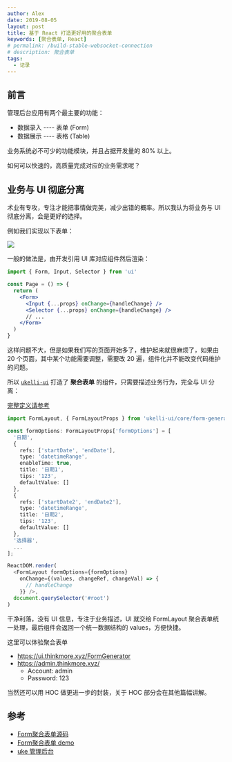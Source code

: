 ```yaml
---
author: Alex
date: 2019-08-05
layout: post
title: 基于 React 打造更好用的聚合表单
keywords: [聚合表单, React]
# permalink: /build-stable-websocket-connection
# description: 聚合表单
tags: 
  - 记录
---
```


## 前言

管理后台应用有两个最主要的功能：

- 数据录入 ---- 表单 (Form)
- 数据展示 ---- 表格 (Table)

业务系统必不可少的功能模块，并且占据开发量的 80% 以上。

如何可以快速的，高质量完成对应的业务需求呢？

## 业务与 UI 彻底分离

术业有专攻，专注才能把事情做完美，减少出错的概率。所以我认为将业务与 UI 彻底分离，会是更好的选择。

例如我们实现以下表单：

![](/assets/images/ui-desc/form-demo.png)

一般的做法是，由开发引用 UI 库对应组件然后渲染：

```jsx
import { Form, Input, Selector } from 'ui'

const Page = () => {
  return (
    <Form>
      <Input {...props} onChange={handleChange} />
      <Selector {...props} onChange={handleChange} />
      // ...
    </Form>
  )
}
```

这样问题不大，但是如果我们写的页面开始多了，维护起来就很麻烦了，如果由 20 个页面，其中某个功能需要调整，需要改 20 遍，组件化并不能改变代码维护的问题。

所以 [`ukelli-ui`](https://ui.thinkmore.xyz/FormLayout) 打造了 __聚合表单__ 的组件，只需要描述业务行为，完全与 UI 分离：

[完整定义请参考](https://github.com/ukelli/ukelli-ui/blob/master/src/core/form-generator/demo/form-options-demo.tsx)

```ts
import FormLayout, { FormLayoutProps } from 'ukelli-ui/core/form-generator/form-layout'

const formOptions: FormLayoutProps['formOptions'] = [
  '日期',
  {
    refs: ['startDate', 'endDate'],
    type: 'datetimeRange',
    enableTime: true,
    title: '日期1',
    tips: '123',
    defaultValue: []
  },
  {
    refs: ['startDate2', 'endDate2'],
    type: 'datetimeRange',
    title: '日期2',
    tips: '123',
    defaultValue: []
  },
  '选择器',
  ...
];

ReactDOM.render(
  <FormLayout formOptions={formOptions}
    onChange={(values, changeRef, changeVal) => {
      // handleChange
    }} />,
  document.querySelector('#root')
)
```

干净利落，没有 UI 信息，专注于业务描述，UI 就交给 FormLayout 聚合表单统一处理，最后组件会返回一个统一数据结构的 values，方便快捷。

这里可以体验聚合表单

- https://ui.thinkmore.xyz/FormGenerator
- https://admin.thinkmore.xyz/
  - Account: admin
  - Password: 123

当然还可以用 HOC 做更进一步的封装，关于 HOC 部分会在其他篇幅讲解。

## 参考

- [Form聚合表单源码](https://github.com/ukelli/ukelli-ui/blob/master/src/core/form-generator/form-filter.tsx)
- [Form聚合表单 demo](https://ui.thinkmore.xyz/FormGenerator)
- [uke 管理后台](https://admin.thinkmore.xyz)
